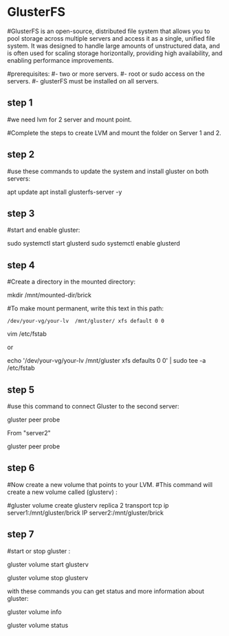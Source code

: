 # GlusterFS #

#GlusterFS is an open-source, distributed file system that allows you to pool storage across multiple servers and access it as a single, unified file system. It was designed to handle large amounts of unstructured data, and is often used for scaling storage horizontally, providing high availability, and enabling performance improvements.

#prerequisites:
#- two or more servers.
#- root or sudo access on the servers.
#- glusterFS must be installed on all servers.

## step 1 ##

#we need lvm for 2 server and mount point.

#Complete the steps to create LVM and mount the folder on Server 1 and 2.

## step 2 ##

#use these commands to update the system and install gluster on both servers:


apt update
apt install glusterfs-server -y


## step 3 ##

#start and enable gluster:


sudo systemctl start glusterd
sudo systemctl enable glusterd


## step 4 ##

#Create a directory in the mounted directory:


mkdir /mnt/mounted-dir/brick

#To make mount permanent, write this text in this path:

`/dev/your-vg/your-lv  /mnt/gluster/ xfs default 0 0`


vim /etc/fstab

or

echo '/dev/your-vg/your-lv /mnt/gluster xfs defaults 0 0' | sudo tee -a /etc/fstab


## step 5 ##

#use this command to connect Gluster to the second server:


gluster peer probe <ip server2> 


From "server2"


gluster peer probe <ip server1> 


## step 6 ##

#Now create a new volume that points to your LVM.
#This command will create a new volume called (glusterv) :


#gluster volume create glusterv replica 2 transport tcp ip server1:/mnt/gluster/brick IP server2:/mnt/gluster/brick


## step 7 ##

#start or stop gluster :


gluster volume start glusterv



gluster volume stop glusterv


with these commands you can get status and more information about gluster:


gluster volume info



gluster volume status


